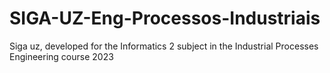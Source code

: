 # SIGA-UZ-Eng-Processos-Industriais
Siga uz, developed for the Informatics 2 subject in the Industrial Processes Engineering course 2023
